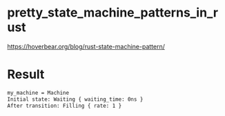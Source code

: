 # pretty_state_machine_patterns_in_rust
https://hoverbear.org/blog/rust-state-machine-pattern/

# Result

```bash
my_machine = Machine
Initial state: Waiting { waiting_time: 0ns }
After transition: Filling { rate: 1 }

```
